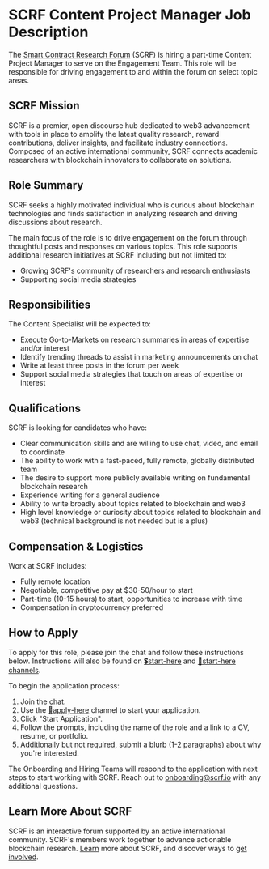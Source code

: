 # SCRF Content Project Manager Job Description

The [Smart Contract Research Forum](https://www.smartcontractresearch.org/) (SCRF) is hiring a part-time Content Project Manager to serve on the Engagement Team. This role will be responsible for driving engagement to and within the forum on select topic areas.

## SCRF Mission

SCRF is a premier, open discourse hub dedicated to web3 advancement with tools in place to amplify the latest quality research, reward contributions, deliver insights, and facilitate industry connections. Composed of an active international community, SCRF connects academic researchers with blockchain innovators to collaborate on solutions.

## Role Summary

SCRF seeks a highly motivated individual who is curious about blockchain technologies and finds satisfaction in analyzing research and driving discussions about research.

The main focus of the role is to drive engagement on the forum through thoughtful posts and responses on various topics. This role supports additional research initiatives at SCRF including but not limited to:

* Growing SCRF's community of researchers and research enthusiasts
* Supporting social media strategies

## Responsibilities

The Content Specialist will be expected to:

* Execute Go-to-Markets on research summaries in areas of expertise and/or interest
* Identify trending threads to assist in marketing announcements on chat
* Write at least three posts in the forum per week
* Support social media strategies that touch on areas of expertise or interest

## Qualifications

SCRF is looking for candidates who have:

* Clear communication skills and are willing to use chat, video, and email to coordinate
* The ability to work with a fast-paced, fully remote, globally distributed team
* The desire to support more publicly available writing on fundamental blockchain research
* Experience writing for a general audience
* Ability to write broadly about topics related to blockchain and web3
* High level knowledge or curiosity about topics related to blockchain and web3 (technical background is not needed but is a plus)

## Compensation & Logistics

Work at SCRF includes:

* Fully remote location
* Negotiable, competitive pay at $30-50/hour to start
* Part-time (10-15 hours) to start, opportunities to increase with time
* Compensation in cryptocurrency preferred

## How to Apply

To apply for this role, please join the chat and follow these instructions below. Instructions will also be found on [💲start-here](https://discord.com/channels/784234332617048065/962841663246585896) and [🚅start-here channels](https://discord.com/channels/784234332617048065/968215614550323210).

To begin the application process:

1. Join the [chat](https://discord.gg/vNmbPmYEwj).
2. Use the [🎫apply-here](https://discord.com/channels/784234332617048065/968212285178916914) channel to start your application.
3. Click "Start Application".
4. Follow the prompts, including the name of the role and a link to a CV, resume, or portfolio.
5. Additionally but not required, submit a blurb (1-2 paragraphs) about why you're interested.

The Onboarding and Hiring Teams will respond to the application with next steps to start working with SCRF. Reach out to [onboarding@scrf.io](mailto:onboarding@scrf.io) with any additional questions.

## Learn More About SCRF

SCRF is an interactive forum supported by an active international community. SCRF's members work together to advance actionable blockchain research. [Learn](https://github.com/smartcontractresearchforum/docs) more about SCRF, and discover ways to [get involved](https://github.com/smartcontractresearchforum/docs/blob/main/en/content_connecting_with_scrf.md).
